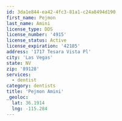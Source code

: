 ```yaml
---
id: 3da1e844-ea42-4fc3-81a1-c24a8494d190
first_name: Pejmon
last_name: Amini
license_type: DDS
license_number: '4915'
license_status: Active
license_expiration: '42185'
address: '1717 Tesara Vista Pl'
city: 'Las Vegas'
state: NV
zip: '89128'
services:
  - dentist
category: dentists
title: 'Pejmon Amini'
_geoloc:
  lat: 36.1914
  lng: -115.284
---
```

